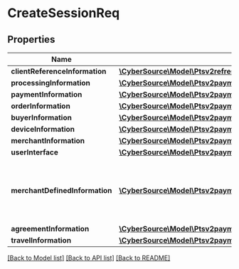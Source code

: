 # CreateSessionReq

## Properties
Name | Type | Description | Notes
------------ | ------------- | ------------- | -------------
**clientReferenceInformation** | [**\CyberSource\Model\Ptsv2refreshpaymentstatusidClientReferenceInformation**](Ptsv2refreshpaymentstatusidClientReferenceInformation.md) |  | [optional] 
**processingInformation** | [**\CyberSource\Model\Ptsv2paymentreferencesProcessingInformation**](Ptsv2paymentreferencesProcessingInformation.md) |  | [optional] 
**paymentInformation** | [**\CyberSource\Model\Ptsv2paymentreferencesPaymentInformation**](Ptsv2paymentreferencesPaymentInformation.md) |  | [optional] 
**orderInformation** | [**\CyberSource\Model\Ptsv2paymentreferencesOrderInformation**](Ptsv2paymentreferencesOrderInformation.md) |  | [optional] 
**buyerInformation** | [**\CyberSource\Model\Ptsv2paymentreferencesBuyerInformation**](Ptsv2paymentreferencesBuyerInformation.md) |  | [optional] 
**deviceInformation** | [**\CyberSource\Model\Ptsv2paymentreferencesDeviceInformation**](Ptsv2paymentreferencesDeviceInformation.md) |  | [optional] 
**merchantInformation** | [**\CyberSource\Model\Ptsv2paymentreferencesMerchantInformation**](Ptsv2paymentreferencesMerchantInformation.md) |  | [optional] 
**userInterface** | [**\CyberSource\Model\Ptsv2paymentreferencesUserInterface**](Ptsv2paymentreferencesUserInterface.md) |  | [optional] 
**merchantDefinedInformation** | [**\CyberSource\Model\Ptsv2paymentsMerchantDefinedInformation[]**](Ptsv2paymentsMerchantDefinedInformation.md) | The object containing the custom data that the merchant defines. | [optional] 
**agreementInformation** | [**\CyberSource\Model\Ptsv2paymentreferencesAgreementInformation**](Ptsv2paymentreferencesAgreementInformation.md) |  | [optional] 
**travelInformation** | [**\CyberSource\Model\Ptsv2paymentreferencesTravelInformation**](Ptsv2paymentreferencesTravelInformation.md) |  | [optional] 

[[Back to Model list]](../README.md#documentation-for-models) [[Back to API list]](../README.md#documentation-for-api-endpoints) [[Back to README]](../README.md)



